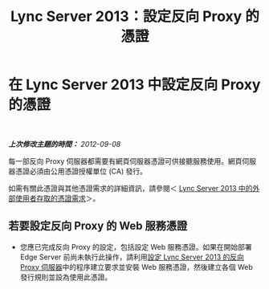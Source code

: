 ﻿---
title: Lync Server 2013：設定反向 Proxy 的憑證
TOCTitle: 設定反向 Proxy 的憑證
ms:assetid: c03a08ec-a67b-4f11-b0d7-6677461beaaa
ms:mtpsurl: https://technet.microsoft.com/zh-tw/library/Gg412938(v=OCS.15)
ms:contentKeyID: 49292201
ms.date: 08/10/2015
mtps_version: v=OCS.15
ms.translationtype: HT
---

# 在 Lync Server 2013 中設定反向 Proxy 的憑證

 

_**上次修改主題的時間：** 2012-09-08_

每一部反向 Proxy 伺服器都需要有網頁伺服器憑證可供接聽服務使用。網頁伺服器憑證必須由公用憑證授權單位 (CA) 發行。

如需有關此憑證與其他憑證需求的詳細資訊，請參閱＜ [Lync Server 2013 中的外部使用者存取的憑證需求](lync-server-2013-certificate-requirements-for-external-user-access.md)＞。

## 若要設定反向 Proxy 的 Web 服務憑證

  - 您應已完成反向 Proxy 的設定，包括設定 Web 服務憑證。如果在開始部署 Edge Server 前尚未執行此操作，請利用[設定 Lync Server 2013 的反向 Proxy 伺服器](lync-server-2013-setting-up-reverse-proxy-servers.md)中的程序建立要求並安裝 Web 服務憑證，然後建立各個 Web 發行規則並設為使用此憑證。

